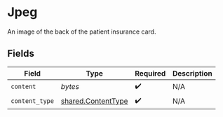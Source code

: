 # Jpeg

An image of the back of the patient insurance card.


## Fields

| Field                                                    | Type                                                     | Required                                                 | Description                                              |
| -------------------------------------------------------- | -------------------------------------------------------- | -------------------------------------------------------- | -------------------------------------------------------- |
| `content`                                                | *bytes*                                                  | :heavy_check_mark:                                       | N/A                                                      |
| `content_type`                                           | [shared.ContentType](../../models/shared/contenttype.md) | :heavy_check_mark:                                       | N/A                                                      |